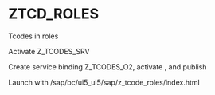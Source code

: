 # ZTCD_ROLES
Tcodes in roles

Activate Z_TCODES_SRV

Create service binding Z_TCODES_O2, activate , and publish

Launch with /sap/bc/ui5_ui5/sap/z_tcode_roles/index.html


